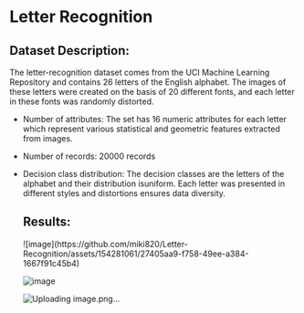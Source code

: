 # Letter Recognition

<h2>Dataset Description:</h2>

The letter-recognition dataset comes from the UCI Machine Learning Repository and
contains 26 letters of the English alphabet. The images of these letters were created on the basis of 20
different fonts, and each letter in these fonts was randomly distorted.

- Number of attributes: The set has 16 numeric attributes for each letter which represent various statistical and geometric features extracted from images.

- Number of records: 20000 records

- Decision class distribution: The decision classes are the letters of the alphabet and their distribution isuniform. 
  Each letter was presented in different styles and distortions ensures data diversity.

  <h2>Results: </h2>
  ![image](https://github.com/miki820/Letter-Recognition/assets/154281061/27405aa9-f758-49ee-a384-1667f91c45b4)
  
  ![image](https://github.com/miki820/Letter-Recognition/assets/154281061/ba2686a7-1e3a-4831-b5d8-789a648a4ca1)
  
  ![Uploading image.png…]()




